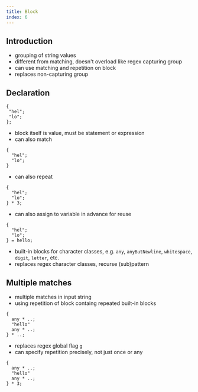 ```yaml
---
title: Block
index: 6
---
```


## Introduction

- grouping of string values
- different from matching, doesn't overload like regex capturing group
- can use matching and repetition on block
- replaces non-capturing group



## Declaration

```
{
 "hel";
 "lo";
};
```

- block itself is value, must be statement or expression
- can also match

```
{
  "hel";
  "lo";
}
```

- can also repeat

```
{
  "hel";
  "lo";
} * 3;
```

- can also assign to variable in advance for reuse

```
{
  "hel";
  "lo";
} = hello;
```

- built-in blocks for character classes, e.g. `any`, `anyButNewline`, `whitespace`, `digit`, `letter`, etc.
- replaces regex character classes, recurse (sub)pattern



## Multiple matches

- multiple matches in input string
- using repetition of block containg repeated built-in blocks

```
{
  any * ..;
  "hello"
  any * ..;
} * ..;
```

- replaces regex global flag `g`
- can specify repetition precisely, not just once or any

```
{
  any * ..;
  "hello"
  any * ..;
} * 3;
```